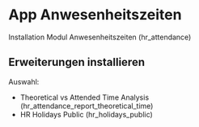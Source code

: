 # App Anwesenheitszeiten
Installation Modul Anwesenheitszeiten (hr_attendance)

## Erweiterungen installieren
Auswahl:
* Theoretical vs Attended Time Analysis (hr_attendance_report_theoretical_time)
* HR Holidays Public (hr_holidays_public)